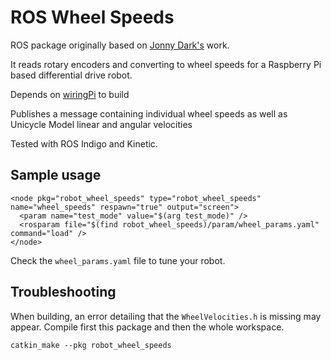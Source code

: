 # ROS Wheel Speeds
ROS package originally based on [Jonny Dark's](https://github.com/jonnydark/ros_wheel_speeds) work.

It reads rotary encoders and converting to wheel speeds for a Raspberry Pi based differential drive robot.

Depends on [wiringPi](http://wiringpi.com/) to build

Publishes a message containing individual wheel speeds as well as Unicycle Model linear and angular velocities

Tested with ROS Indigo and Kinetic.

## Sample usage

```
<node pkg="robot_wheel_speeds" type="robot_wheel_speeds" name="wheel_speeds" respawn="true" output="screen">
  <param name="test_mode" value="$(arg test_mode)" />
  <rosparam file="$(find robot_wheel_speeds)/param/wheel_params.yaml" command="load" />
</node>
```

Check the `wheel_params.yaml` file to tune your robot.

## Troubleshooting

When building, an error detailing that the `WheelVelocities.h` is missing may appear.
Compile first this package and then the whole workspace.


```
catkin_make --pkg robot_wheel_speeds
```
